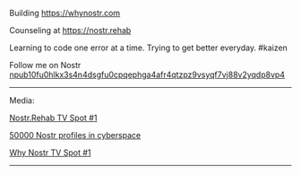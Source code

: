 Building https://whynostr.com

Counseling at https://nostr.rehab 

Learning to code one error at a time. Trying to get better everyday. #kaizen

Follow me on Nostr [npub10fu0hlkx3s4n4dsgfu0cpqephga4afr4qtzpz9vsyqf7vj88v2yqdp8vp4](https://primal.net/zach)

***

Media:

[Nostr.Rehab TV Spot #1](https://nostr.build/p/nb3918.mp4)

[50000 Nostr profiles in cyberspace](https://v.nostr.build/3AJm.mp4)

[Why Nostr TV Spot #1](https://v.nostr.build/Oyy5.mp4)

***
